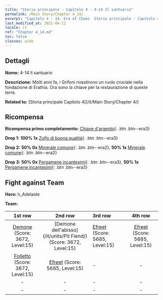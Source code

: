 ```yaml
---
title: "Storia principale - Capitolo 4 - 4-14 Il santuario"
permalink: /Main Story/Chapter 4_14/
excerpt: "Capitolo 4 - 14. Era of Chaos  Storia principale - Capitolo 4_14. 4-14 Il santuario"
last_modified_at: 2021-04-11
locale: it
ref: "Chapter 4_14.md"
toc: false
classes: wide
---
```


## Dettagli

 **Nome:** 4-14 Il santuario

 **Descrizione:** Molti anni fa, i Grifoni rivestirono un ruolo cruciale nella fondazione di Erathia. Ora sono la chiave per la restaurazione di queste terre.

 **Related to:** [Storia principale Capitolo 4](/it/Main Story/Chapter 4/)

## Ricompensa

 **Ricompensa primo completamento:** [Chiave d'argento](/it/Items/con_693/){: .btn .btn--era3}

 **Drop 1:** **100% 1x** [Zolfo di buona qualità](/it/Items/mat_15/){: .btn .btn--era3}

 **Drop 2:** **50% 0x** [Minerale comune](/it/Items/mat_6/){: .btn .btn--era2}, **50% 1x** [Minerale comune](/it/Items/mat_6/){: .btn .btn--era2}

 **Drop 3:** **50% 0x** [Pergamene incantesimi](/it/Items/con_694/){: .btn .btn--era3}, **50% 1x** [Pergamene incantesimi](/it/Items/con_694/){: .btn .btn--era3}


## Fight against Team
 **Hero:** h_Adelaide

 **Team:**


  | 1st row | 2nd row | 3rd row | 4th row |
  |:----:|:----:|:----|:----:|
  | [Demone](/it/units/Demon/) (Score: 3672, Level:15)  | [Demone dell'abisso](/it/units/Pit Fiend/) (Score: 3672, Level:15)  | [Efreet](/it/units/Efreeti/) (Score: 5685, Level:15)  | [Efreet](/it/units/Efreeti/) (Score: 5685, Level:15)  |
  | [Folletto](/it/units/Imp/) (Score: 3672, Level:15)  | [Efreet](/it/units/Efreeti/) (Score: 5685, Level:15)  | - | - |
  | - | - | - | - |
  | - | - | - | - |


